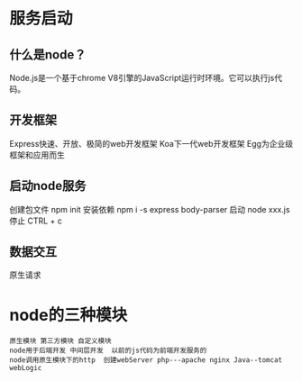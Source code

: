 # 服务启动
## 什么是node？
   Node.js是一个基于chrome V8引擎的JavaScript运行时环境。它可以执行js代码。
## 开发框架
   Express快速、开放、极简的web开发框架
   Koa下一代web开发框架
   Egg为企业级框架和应用而生
## 启动node服务
   创建包文件 npm init
   安装依赖   npm i -s express body-parser
   启动 node xxx.js
   停止 CTRL + c
## 数据交互
   原生请求

# node的三种模块 
    原生模块 第三方模块 自定义模块
    node用于后端开发 中间层开发  以前的js代码为前端开发服务的
    node调用原生模块下的http  创建webServer php---apache nginx Java--tomcat webLogic
    